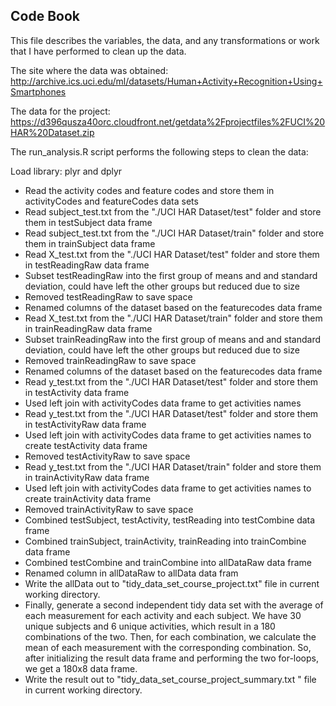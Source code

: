 ## Code Book

This file describes the variables, the data, and any transformations or work that I have performed to clean up the data.

The site where the data was obtained:
http://archive.ics.uci.edu/ml/datasets/Human+Activity+Recognition+Using+Smartphones

The data for the project:
https://d396qusza40orc.cloudfront.net/getdata%2Fprojectfiles%2FUCI%20HAR%20Dataset.zip

The run_analysis.R script performs the following steps to clean the data:

Load library: plyr and dplyr

* Read the activity codes and feature codes and store them in activityCodes and featureCodes data sets
* Read subject_test.txt from the "./UCI HAR Dataset/test" folder and store them in testSubject data frame
* Read subject_test.txt from the "./UCI HAR Dataset/train" folder and store them in trainSubject data frame
* Read X_test.txt from the "./UCI HAR Dataset/test" folder and store them in testReadingRaw data frame
* Subset testReadingRaw into the first group of means and and standard deviation, could have left the other groups but reduced due to size
* Removed testReadingRaw to save space
* Renamed columns of the dataset based on the featurecodes data frame
* Read X_test.txt from the "./UCI HAR Dataset/train" folder and store them in trainReadingRaw data frame
* Subset trainReadingRaw into the first group of means and and standard deviation, could have left the other groups but reduced due to size
* Removed trainReadingRaw to save space
* Renamed columns of the dataset based on the featurecodes data frame
* Read y_test.txt from the "./UCI HAR Dataset/test" folder and store them in testActivity data frame
* Used left join with activityCodes data frame to get activities names
* Read y_test.txt from the "./UCI HAR Dataset/test" folder and store them in testActivityRaw data frame
* Used left join with activityCodes data frame to get activities names to create testActivity data frame
* Removed testActivityRaw to save space
* Read y_test.txt from the "./UCI HAR Dataset/train" folder and store them in trainActivityRaw data frame
* Used left join with activityCodes data frame to get activities names to create trainActivity data frame
* Removed trainActivityRaw to save space
* Combined testSubject, testActivity, testReading into testCombine data frame
* Combined trainSubject, trainActivity, trainReading into trainCombine data frame
* Combined testCombine and trainCombine into allDataRaw data frame
* Renamed column in allDataRaw to allData data fram
* Write the allData out to "tidy_data_set_course_project.txt" file in current working directory.
* Finally, generate a second independent tidy data set with the average of each measurement for each activity and each subject. We have 30 unique subjects and 6 unique activities, which result in a 180 combinations of the two. Then, for each combination, we calculate the mean of each measurement with the corresponding combination. So, after initializing the result data frame and performing the two for-loops, we get a 180x8 data frame.
* Write the result out to "tidy_data_set_course_project_summary.txt " file in current working directory.
